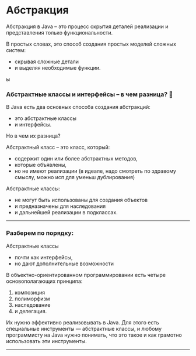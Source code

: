 

# Абстракция 

Абстракция в Java – это процесс скрытия деталей реализации 
и представления только функциональности. 

В простых словах, это способ создания простых моделей сложных систем:
- скрывая сложные детали 
- и выделяя необходимые функции.

ы 
### Абстрактные классы и интерфейсы – в чем разница? 🤔

В Java есть два основных способа создания абстракций:
- это абстрактные классы 
- и интерфейсы. 

Но в чем их разница?

Абстрактный класс – это класс, который:
- содержит один или более абстрактных методов, 
- которые объявлены, 
- но не имеют реализации (в идеале, надо смотреть по здравому смыслу, можно исп для уменьш дублирования)

Абстрактные классы:
- не могут быть использованы для создания объектов 
- и предназначены для наследования 
- и дальнейшей реализации в подклассах.

___

### Разберем по порядку:

Абстрактные классы 
- почти как интерфейсы,
- но дают дополнительные возможности

В объектно-ориентированном программировании есть четыре основополагающих принципа: 
1. композиция
2. полиморфизм
3. наследование 
4. и делегация. 

Их нужно эффективно реализовывать в Java. 
Для этого есть специальные инструменты 
— абстрактные классы, и любому программисту на Java нужно понимать, 
что это такое и как грамотно использовать эти инструменты.



___

```java
 
```

```java
 
```

```java
 
```